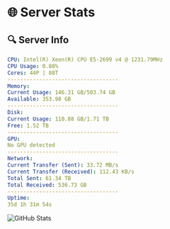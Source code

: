 # 🌐 Server Stats
## 🔍 Server Info
```yaml
CPU: Intel(R) Xeon(R) CPU E5-2699 v4 @ 1231.79MHz
CPU Usage: 0.80%
Cores: 44P | 88T
-----------------------------------
Memory:
Current Usage: 146.31 GB/503.74 GB
Available: 353.98 GB
-----------------------------------
Disk:
Current Usage: 110.88 GB/1.71 TB
Free: 1.52 TB
-----------------------------------
GPU:
No GPU detected
-----------------------------------
Network:
Current Transfer (Sent): 33.72 MB/s
Current Transfer (Received): 112.43 KB/s
Total Sent: 61.34 TB
Total Received: 536.73 GB
-----------------------------------
Uptime:
35d 1h 31m 54s
```
![GitHub Stats](https://img.shields.io/badge/Updated-2025-04-11_22:54:43-blue)